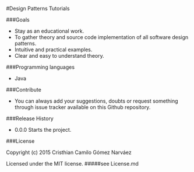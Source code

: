 #Design Patterns Tutorials

###Goals

- Stay as an educational work.
- To gather theory and source code implementation of all software design patterns.
- Intuitive and practical examples.
- Clear and easy to understand theory.

###Programming languages
- Java

###Contribute

- You can always add your suggestions, doubts or request something through issue tracker available on this Github repository.

###Release History
- 0.0.0 Starts the project.

###License

Copyright (c) 2015 Cristhian Camilo Gómez Narváez

Licensed under the MIT license. 
#####see License.md